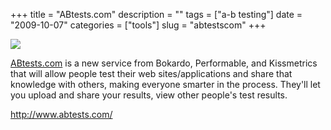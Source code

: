+++
title = "ABtests.com"
description = ""
tags = ["a-b testing"]
date = "2009-10-07"
categories = ["tools"]
slug = "abtestscom"
+++


<div class="tool-screenshot mb1"><a href="http://www.abtests.com/"><img id="bluga-thumbnail-2821" class="bluga-thumbnail custom" src="//media.konigi.com/bluga/
wt5231b10746e72_custom.jpg"/></a></div><p><a href="http://www.abtests.com/">ABtests.com</a> is a new service from Bokardo, Performable, and Kissmetrics that will allow people test their web sites/applications and share that knowledge with others, making everyone smarter in the process. They'll let you upload and share your results, view other people's test results. </p>
  
<p><a href="http://www.abtests.com/">http://www.abtests.com/</a></p>
      
